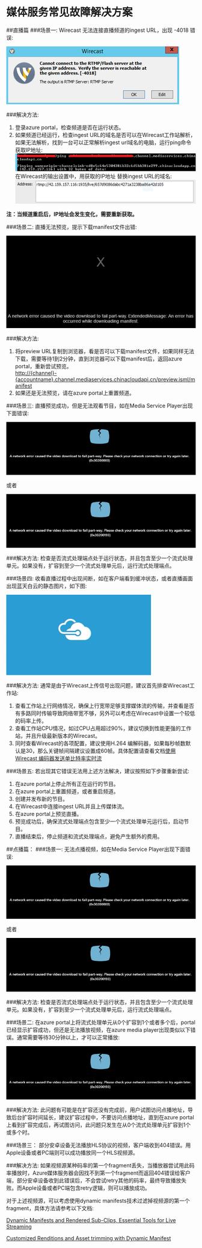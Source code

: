 # 媒体服务常见故障解决方案

##直播篇
###场景一: 
Wirecast 无法连接直播频道的ingest URL，出现 -4018 错误:

![wirecast-error](media/aog-media-service-troubleshoot-faq/wirecast-error.png "Wirecast-4018错误提示")

###解决方法:
1. 登录azure portal，检查频道是否在运行状态。
2. 如果频道已经运行，检查ingest URL的域名是否可以在Wirecast工作站解析，如果无法解析，找到一台可以正常解析ingest url域名的电脑，运行ping命令获取IP地址:
 ![ping-ip](media/aog-media-service-troubleshoot-faq/ping-ip.png "通过ping获取IP地址")
 在Wirecast的输出设置中，用获取的IP地址 替换ingest URL的域名:
 ![ingestURL-domain](media/aog-media-service-troubleshoot-faq/ingestURL-domain.png "IP地址替换ingest URL域名")
  
**注：当频道重启后，IP地址会发生变化，需要重新获取。**

###场景二: 
直播无法预览，提示下载manifest文件出错: 

![manifest-error](media/aog-media-service-troubleshoot-faq/manifest-error.png "下载manifest文件出错提示")
  
###解决方法:
1. 将preview URL复制到浏览器，看是否可以下载manifest文件，如果同样无法下载，需要等待1到2分钟，直到浏览器可以下载manifest后，返回azure portal，重新尝试预览。  
[http://{channel}-{accountname}.channel.mediaservices.chinacloudapi.cn/preview.isml/manifest](http://{channel}-{accountname}.channel.mediaservices.chinacloudapi.cn/preview.isml/manifest)
2. 如果还是无法预览，请在azure portal上重置频道。

###场景三:
直播预览成功，但是无法观看节目，如在Media Service Player出现下面错误:

![player-error1](media/aog-media-service-troubleshoot-faq/player-error1.png "MeidaServicePalyer出现0x30200000错误")

  或者
  
![player-error2](media/aog-media-service-troubleshoot-faq/player-error2.png "MeidaServicePalyer出现0x30200193错误")
    
###解决方法:
检查是否流式处理端点处于运行状态，并且包含至少一个流式处理单元。如果没有，扩容到至少一个流式处理单元后，运行流式处理端点。

###场景四: 
收看直播过程中出现间断，如在客户端看到缓冲状态，或者直播画面出现蓝天白云的静态图片，如下图:

![azure](media/aog-media-service-troubleshoot-faq/azure.png "azure")

###解决方法:
通常是由于Wirecast上传信号出现问题，建议首先排查Wirecast工作站:  

1. 查看工作站上行网络情况，确保上行宽带足够支撑媒体流的传输，并查看是否有多路同时传输导致网络带宽不够，另外可以考虑在Wirecast中设置一个较低的码率上传。
2. 查看工作站CPU情况，如过CPU占用超过90%，建议切换到性能更强的工作站，并且升级最新版本的Wirecast。
3. 同时查看Wirecast的各项配置，建议使用H.264 编解码器，如果每秒帧数默认是30，那么关键帧间隔建议设置成60帧。具体配置请查看文档[使用 Wirecast 编码器发送单比特率实时流](https://www.azure.cn/documentation/articles/media-services-configure-wirecast-live-encoder/)

###场景五:
若出现其它错误无法用上述方法解决，建议按照如下步骤重新尝试:

1. 在azure portal上停止所有正在运行的节目。
2. 在azure portal上重置频道，或者重启频道。
3. 创建并发布新的节目。
4. 在Wirecast中连接ingest URL并且上传媒体流。
5. 在azure portal上预览直播。
6. 预览成功后，确保流式处理端点包含至少一个流式处理单元运行后，启动节目。
7. 直播结束后，停止频道和流式处理端点，避免产生额外的费用。

##点播篇：
###场景一:
无法点播视频，如在Media Service Player出现下面错误:

![player-error1](media/aog-media-service-troubleshoot-faq/player-error1.png "MeidaServicePalyer出现0x30200000错误")

  或者
  
![player-error2](media/aog-media-service-troubleshoot-faq/player-error2.png "MeidaServicePalyer出现0x30200193错误")

###解决方法:
检查是否流式处理端点处于运行状态，并且包含至少一个流式处理单元。如果没有，扩容到至少一个流式处理单元后，运行流式处理端点。

###场景二:
在azure portal上将流式处理单元从0个扩容到1个或者多个后，portal已经显示扩容成功，但还是无法播放视频，在azure media player出现类似以下错误。通常需要等待30分钟以上，才可以正常播放:

![player-error2](media/aog-media-service-troubleshoot-faq/player-error2.png "MeidaServicePalyer出现0x30200193错误")


###解决方法:
此问题有可能是在扩容还没有完成前，用户试图访问点播地址，导致后台扩容时间延长，建议扩容过程中，不要访问点播地址，直到在azure portal上看到扩容完成后，再试图访问，此问题只发生在从0个流式处理单元扩容到1个或多个时。

###场景三：
部分安卓设备无法播放HLS协议的视频，客户端收到404错误。用Apple设备或者PC端则可以成功播放同一个HLS视频源。

###解决方法:
如果视频源某种码率的第一个fragment丢失，当播放器尝试用此码率播放时，Azure媒体服务器会因找不到第一个fragment而返回404错误给客户端，部分安卓设备收到此错误后，不会尝试retry其他的码率，最终导致播放失败。而Apple设备或者PC端包含retry逻辑，则可以播放成功。

对于上述视频源，可以考虑使用dynamic manifests技术过滤掉视频源的第一个fragment，具体方法请参考以下文档:

[Dynamic Manifests and Rendered Sub-Clips, Essential Tools for Live Streaming](https://azure.microsoft.com/en-us/blog/dynamic-manifests-and-rendered-sub-clips/)

[Customized Renditions and Asset trimming with Dynamic Manifest](https://azure.microsoft.com/en-us/blog/dynamic-manifest/)

